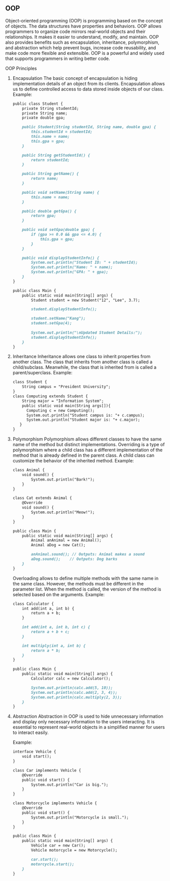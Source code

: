 ## OOP

Object-oriented programming (OOP) is programming based on the concept of objects. The data structures have properties and behaviors. OOP allows programmers to organize code mirrors real-world objects and their relationships. It makes it easier to understand, modify, and maintain. OOP also provides benefits such as encapsulation, inheritance, polymorphism, and abstraction which help prevent bugs, increase code reusability, and make code more flexible and extensible. OOP is a powerful and widely used that supports programmers in writing better code.

OOP Principles

1. Encapsulation
The basic concept of encapsulation is hiding implementation details of an object from its clients. Encapsulation allows us to define controlled access to data stored inside objects of our class. Example:
    
    ```markdown
    public class Student {
        private String studentId;
        private String name;
        private double gpa;
    
        public Student(String studentId, String name, double gpa) {
            this.studentId = studentId;
            this.name = name;
            this.gpa = gpa;
        }
    
        public String getStudentId() {
            return studentId;
        }
    
        public String getName() {
            return name;
        }
    
        public void setName(String name) {
            this.name = name;
        }
    
        public double getGpa() {
            return gpa;
        }
    
        public void setGpa(double gpa) {
            if (gpa >= 0.0 && gpa <= 4.0) { 
                this.gpa = gpa;
            }
        }
    
        public void displayStudentInfo() {
            System.out.println("Student ID: " + studentId);
            System.out.println("Name: " + name);
            System.out.println("GPA: " + gpa);
        }
    }
    
    public class Main {
        public static void main(String[] args) {
            Student student = new Student("12", "Lee", 3.7);
    
            student.displayStudentInfo();
    
            student.setName("Kang");
            student.setGpa(4);
            
            System.out.println("\nUpdated Student Details:");
            student.displayStudentInfo();
        }
    }
    ```
    
3. Inheritance
Inheritance allows one class to inherit properties from another class. The class that inherits from another class is called a child/subclass. Meanwhile, the class that is inherited from is called a parent/superclass.
Example:
    
    ```markdown
    class Student {  
        String campus = "President University";  
    }  
    class Computing extends Student {  
        String major = "Information System";  
        public static void main(String args[]){  
          Computing c = new Computing();  
          System.out.println("Student campus is: "+ c.campus);  
          System.out.println("Student major is: "+ c.major);  
       }
    } 
    ```
    
4. Polymorphism
Polymorphism allows different classes to have the same name of the method but distinct implementations.
Overriding is a type of polymorphism where a child class has a different implementation of the method that is already defined in the parent class. A child class can customize the behavior of the inherited method.
Example:
    
    ```markdown
    class Animal {
        void sound() {
            System.out.println("Bark!");
        }
    }
    
    class Cat extends Animal {
        @Override
        void sound() {
            System.out.println("Meow!");
        }
    }
    
    public class Main {
        public static void main(String[] args) {
            Animal anAnimal = new Animal();  
            Animal aDog = new Cat();       
    
            anAnimal.sound(); // Outputs: Animal makes a sound
            aDog.sound();    // Outputs: Dog barks
        }
    }
    ```
    
    Overloading allows to define multiple methods with the same name in the same class. However, the methods must be different in the parameter list. When the method is called, the version of the method is selected based on the arguments.
    Example:
    
    ```markdown
    class Calculator {
        int add(int a, int b) {
            return a + b;
        }
    
        int add(int a, int b, int c) {
            return a + b + c;
        }
    
        int multiply(int a, int b) {
            return a * b;
        }
    }
    
    public class Main {
        public static void main(String[] args) {
            Calculator calc = new Calculator();
    
            System.out.println(calc.add(5, 10));                  
            System.out.println(calc.add(2, 3, 4));            
            System.out.println(calc.multiply(2, 3));        
        }
    }
    ```
    
5. Abstraction
Abstraction in OOP is used to hide unnecessary information and display only necessary information to the users interacting. It is essential to represent real-world objects in a simplified manner for users to interact easily.
    
    Example:
    
    ```markdown
    interface Vehicle {
        void start();
    }
    
    class Car implements Vehicle {
        @Override
        public void start() {
            System.out.println("Car is big.");
        }
    }
    
    class Motorcycle implements Vehicle {
        @Override
        public void start() {
            System.out.println("Motorcycle is small.");
        }
    }
    
    public class Main {
        public static void main(String[] args) {
            Vehicle car = new Car();
            Vehicle motorcycle = new Motorcycle();
    
            car.start();          
            motorcycle.start(); 
        }
    }
    
    ```
